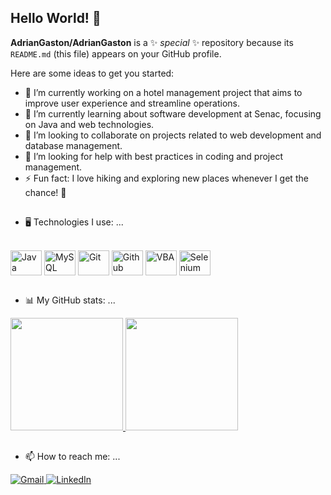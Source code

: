 ## Hello World! 👋

**AdrianGaston/AdrianGaston** is a ✨ _special_ ✨ repository because its `README.md` (this file) appears on your GitHub profile.

Here are some ideas to get you started:

- 🔭 I’m currently working on a hotel management project that aims to improve user experience and streamline operations.
- 🎒 I’m currently learning about software development at Senac, focusing on Java and web technologies.
- 👯 I’m looking to collaborate on projects related to web development and database management.
- 🤔 I’m looking for help with best practices in coding and project management.
- ⚡ Fun fact: I love hiking and exploring new places whenever I get the chance! 🌄
##
- 🖥 Technologies I use: ...
  
<div style="display: inline_block"><br>
  <img align="center" alt="Java" height="40" width="50" src="https://cdn.jsdelivr.net/gh/devicons/devicon@latest/icons/java/java-original-wordmark.svg" />
  <img align="center" alt="MySQL" height="40" width="50" src="https://cdn.jsdelivr.net/gh/devicons/devicon@latest/icons/mysql/mysql-original-wordmark.svg" />
  <img align="center" alt="Git" height="40" width="50" src="https://cdn.jsdelivr.net/gh/devicons/devicon@latest/icons/git/git-original.svg" />
  <img align="center" alt="Github" height="40" width="50" src="https://cdn.jsdelivr.net/gh/devicons/devicon@latest/icons/github/github-original-wordmark.svg" />
  <img align="center" alt="VBA" height="40" width="50" src="https://cdn.jsdelivr.net/gh/devicons/devicon@latest/icons/visualbasic/visualbasic-original.svg" />
  <img align="center" alt="Selenium" height="40" width="50" src="https://cdn.jsdelivr.net/gh/devicons/devicon@latest/icons/selenium/selenium-original.svg" />                        
</div>

##

- 📊 My GitHub stats: ...
<div>
  <a href="https://beacons.ai/adriangaston">
    <img height="180em" src="https://github-readme-stats.vercel.app/api?username=AdrianGaston&show_icons=true&theme=tokyonight&include_all_commits=true&count_private=true"/>
    <img height="180em" src="https://github-readme-stats.vercel.app/api/top-langs/?username=AdrianGaston&layout=compact&langs_count=16&theme=tokyonight"/>
  </a>
</div>

##

- 📫 How to reach me: ...
<div>
  <!-- Gmail -->
  <a href = "mailto:lumbia.85@gmail.com" target="_blank">
    <img 
      src="https://img.shields.io/badge/Gmail-D14836?style=for-the-badge&logo=gmail&logoColor=white" 
      alt="Gmail"
    />
  </a>
  <!-- LinkedIn -->
  <a href="https://www.linkedin.com/in/adriánherrmann/" target="_blank">
    <img 
      src="https://img.shields.io/badge/LinkedIn-0077B5?style=for-the-badge&logo=linkedin&logoColor=white" 
      alt="LinkedIn"
    />
  </a>
</div>

